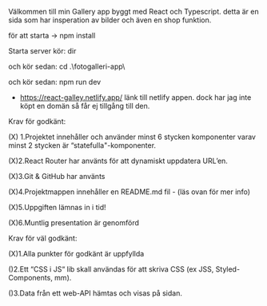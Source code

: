 Välkommen till min Gallery app byggt med React och Typescript. detta är en sida som har insperation av bilder och även en shop funktion. 

för att starta -> 
npm install

Starta server 
kör:
dir

och kör sedan:
cd .\fotogalleri-app\

och kör sedan:
npm run dev



- https://react-galley.netlify.app/ länk till netlify appen. dock har jag inte köpt en domän så får ej tillgång till den.

Krav för godkänt:

(X) 1.Projektet innehåller och använder minst 6 stycken komponenter varav minst 2 stycken är “statefulla"-komponenter.

(X)2.React Router har använts för att dynamiskt uppdatera URL’en.

(X)3.Git & GitHub har använts

(X)4.Projektmappen innehåller en README.md fil - (läs ovan för mer info)

(X)5.Uppgiften lämnas in i tid!

(X)6.Muntlig presentation är genomförd

Krav för väl godkänt:

(X)1.Alla punkter för godkänt är uppfyllda

()2.Ett “CSS i JS“ lib skall användas för att skriva CSS (ex JSS, Styled-Components, mm).

()3.Data från ett web-API hämtas och visas på sidan.